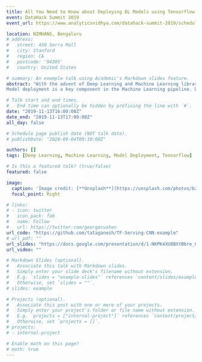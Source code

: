 ```yaml
---
title: All You Need to Know about Deploying DL Models using Tensorflow Serving
event: DataHack Summit 2019
event_url: https://www.analyticsvidhya.com/datahack-summit-2019/schedule/hack-session-all-you-need-to-know-about-deploying-dl-models-using-tensorflow/

location: NIMHANS, Bengaluru
# address:
#   street: 450 Serra Mall
#   city: Stanford
#   region: CA
#   postcode: '94305'
#   country: United States

# summary: An example talk using Academic's Markdown slides feature.
abstract: "With the advent of Deep Learning and Machine Learning libraries, model prototyping has become very convenient. Consequently, the time taken to build a fairly accurate model has reduced drastically. But the business impact of a model can be observed only after the model is deployed, and thus exposed to real-world data.
Model deployment is a key component in the Machine Learning pipeline. Deploying a model poses several challenges, such as model versioning, containerization of the model, etc. Web frameworks like Flask and Django can be used to wrap the model into a REST API and expose the API. But this solution requires developers to write and maintain code to handle requests to the model and support other deployment-related features as well. \n To tackle this problem, Tensorflow introduced Tensorflow Serving which is a flexible, high-performance serving system for machine learning models, designed for production environments. The goal of this talk is to give a brief introduction of TensorFlow Serving and illustrate its features using an example use case."

# Talk start and end times.
#   End time can optionally be hidden by prefixing the line with `#`.
date: "2019-11-13T16:00:00Z"
date_end: "2019-11-13T17:00:00Z"
all_day: false

# Schedule page publish date (NOT talk date).
# publishDate: "2020-09-04T09:10:00Z"

authors: []
tags: [Deep Learning, Machine Learning, Model Deployment, Tensorflow]

# Is this a featured talk? (true/false)
featured: false

image:
  caption: 'Image credit: [**Unsplash**](https://unsplash.com/photos/bzdhc5b3Bxs)'
  focal_point: Right

# links:
# - icon: twitter
#   icon_pack: fab
#   name: Follow
#   url: https://twitter.com/georgecushen
url_code: "https://github.com/tataganesh/TF-Serving-CNN-example"
# url_pdf: ""
url_slides: "https://docs.google.com/presentation/d/1-NKPK4XU8BXYBbre_GYseep4RAwPl0ebzscIgOb00bw/edit?usp=sharing"
url_video: ""

# Markdown Slides (optional).
#   Associate this talk with Markdown slides.
#   Simply enter your slide deck's filename without extension.
#   E.g. `slides = "example-slides"` references `content/slides/example-slides.md`.
#   Otherwise, set `slides = ""`.
# slides: example

# Projects (optional).
#   Associate this post with one or more of your projects.
#   Simply enter your project's folder or file name without extension.
#   E.g. `projects = ["internal-project"]` references `content/project/deep-learning/index.md`.
#   Otherwise, set `projects = []`.
# projects:
# - internal-project

# Enable math on this page?
# math: true
---
```


<!-- {{% alert note %}}
Click on the **Slides** button above to view the built-in slides feature.
{{% /alert %}}

Slides can be added in a few ways:

- **Create** slides using Academic's [*Slides*](https://sourcethemes.com/academic/docs/managing-content/#create-slides) feature and link using `slides` parameter in the front matter of the talk file
- **Upload** an existing slide deck to `static/` and link using `url_slides` parameter in the front matter of the talk file
- **Embed** your slides (e.g. Google Slides) or presentation video on this page using [shortcodes](https://sourcethemes.com/academic/docs/writing-markdown-latex/).

Further talk details can easily be added to this page using *Markdown* and $\rm \LaTeX$ math code. -->
